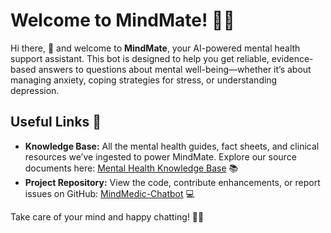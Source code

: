 # Welcome to MindMate! 🚀🤖

Hi there, 👋 and welcome to **MindMate**, your AI-powered mental health support assistant. This bot is designed to help you get reliable, evidence-based answers to questions about mental well-being—whether it’s about managing anxiety, coping strategies for stress, or understanding depression.

## Useful Links 🔗

- **Knowledge Base:** All the mental health guides, fact sheets, and clinical resources we’ve ingested to power MindMate. Explore our source documents here: [Mental Health Knowledge Base](vectorstore/db_faiss) 📚  
- **Project Repository:** View the code, contribute enhancements, or report issues on GitHub: [MindMedic-Chatbot](https://github.com/MoizKhuzema/MindMedic/edit/main/chainlit.md) 💻    

Take care of your mind and happy chatting! 🧠😊  

